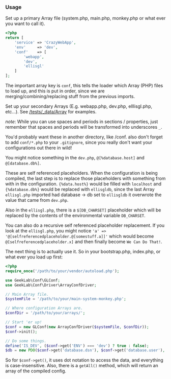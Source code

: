 ### Usage
Set up a primary Array file (system.php, main.php, monkey.php or what ever you want to call it).

```php
<?php
return [
    'service' => 'CrazyWebApp',
    'env'     => 'dev',
    'conf'    => [
        'webapp',
        'dev',
        'ellisgl'
    ]
];
```

The important array key is `conf`, this tells the loader which Array (PHP) files to load up, and this is put in order, since we are merging/combining/replacing stuff from the previous imports.

Set up your secondary Arrays (E.g. webapp.php, dev.php, elllisgl.php, etc...). See [/tests/_data/Array](/tests/_data/Array) for examples.

_note_: While you can use spaces and periods in sections / properties, just remember that spaces and periods will be transformed into underscores `_`.

You'd probably want these in another directory, like /conf. also don't forget to add `conf/*.php` to your `.gitignore`, since you really don't want your configurations out there in wild! 

You might notice something in the `dev.php`, `@[%database.host]` and `@[database.db%]`.

These are self referenced placeholders. When the configuration is being compiled, the last step is to replace those placeholders with something from with in the configuration. `{%data.host%}` would be filled with `localhost` and  `{%database.db%}` would be replaced with `ellisgldb`, since the last Array `ellisgl.php` imported had database -> db set to `ellisgldb` it overwrote the value that came from `dev.php`.

Also in the `ellisgl.php`, there is a `$[DB_CHARSET]` placeholder which will be replaced by the contents of the environmental variable `DB_CHARSET`.

You can also do a recursive self referenced placeholder replacement. If you look at the `ellisgl.php`, you might notice `'a' => '@[selfreferencedplaceholder.@[somestuff.a]]'` which would become `@[selfreferencedplaceholder.x]` and then finally become `We Can Do That!`. 

The next thing is to actually use it. So in your bootstrap.php, index.php, or what ever you load up first:

```PHP
<?php
require_once('/path/to/your/vendor/autoload.php');

use GeekLab\Conf\GLConf;
use GeekLab\Conf\Driver\ArrayConfDriver;

// Main Array file.
$systemFile = '/path/to/your/main-system-monkey.php';

// Where configuration Arrays are.
$confDir = '/path/to/your/arrays/';

// Start 'er up!
$conf = new GLConf(new ArrayConfDriver($systemFile, $confDir));
$conf->init();

// Do some things.
define('IS_DEV', ($conf->get('ENV') === 'dev') ? true : false);
$db = new PDO($conf->get('database.dsn'), $conf->get('database.user'), $conf->get('database.pass'));
```

So for `$conf->get()`, it uses dot notation to access the data, and everything is case-insensitive. Also, there is a `getAll()` method, which will return an array of the compiled config.
